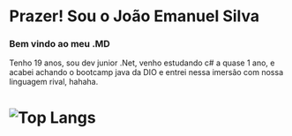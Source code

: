# Prazer! Sou o João Emanuel Silva
### Bem vindo ao meu .MD

Tenho 19 anos, sou dev junior .Net, venho estudando c# a quase 1 ano, e acabei achando o bootcamp java da DIO e entrei nessa imersão com nossa linguagem rival, hahaha.

# ![Top Langs](https://github-readme-stats-git-masterrstaa-rickstaa.vercel.app/api/top-langs/?username=jaomann&bg_color=000&border_color=30A3DC&title_color=E94D5F&text_color=FFF)